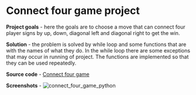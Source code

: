 # Connect four game project

**Project goals** - here the goals are to choose a move that can connect four player signs by up, down, diagonal left and diagonal right to get the win.

**Solution** - the problem is solved by while loop and some functions that are with the names of what they do. In the while loop there are some exceptions that may occur in running of project. 
The functions are implemented so that they can be used repeatedly.

**Source code** - [Connect four game](https://github.com/PeterKeremidchiev/Small-Python-Projects/blob/main/count_four_game/connect_four_game.py)

**Screenshots** - 
![connect_four_game_python](https://github.com/PeterKeremidchiev/Small-Python-Projects/assets/123252235/b71f0c9a-6d38-4c11-b6a9-d3c0b2653b52)
